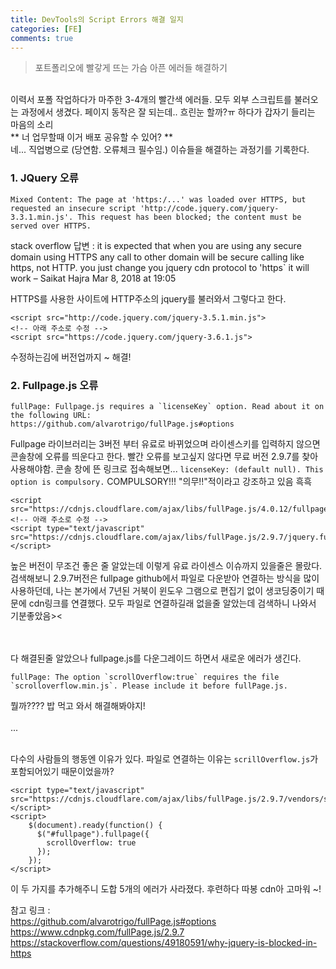 ```yaml
---
title: DevTools의 Script Errors 해결 일지
categories: [FE]
comments: true
---
```


> 포트폴리오에 빨갛게 뜨는 가슴 아픈 에러들 해결하기


<br>
이력서 포폴 작업하다가 마주한 3-4개의 빨간색 에러들. 모두 외부 스크립트를 불러오는 과정에서 생겼다. 페이지 동작은 잘 되는데.. 흐린눈 할까?ㅠ 하다가 갑자기 들리는 마음의 소리 <br>
** 너 업무할때 이거 배포 공유할 수 있어? ** <br>
네... 직업병으로 (당연함. 오류체크 필수임.) 이슈들을 해결하는 과정기를 기록한다.

### 1. JQuery 오류

```
Mixed Content: The page at 'https:/...' was loaded over HTTPS, but requested an insecure script 'http://code.jquery.com/jquery-3.3.1.min.js'. This request has been blocked; the content must be served over HTTPS.
```

stack overflow 답변 : it is expected that when you are using any secure domain using HTTPS any call to other domain will be secure calling like https, not HTTP. you just change you jquery cdn protocol to 'https` it will work – 
Saikat Hajra Mar 8, 2018 at 19:05 <br>

HTTPS를 사용한 사이트에 HTTP주소의 jquery를 불러와서 그렇다고 한다. <br>

```
<script src="http://code.jquery.com/jquery-3.5.1.min.js">
<!-- 아래 주소로 수정 -->
<script src="https://code.jquery.com/jquery-3.6.1.js">
```
수정하는김에 버전업까지 ~ 해결!


### 2. Fullpage.js 오류

```
fullPage: Fullpage.js requires a `licenseKey` option. Read about it on the following URL:
https://github.com/alvarotrigo/fullPage.js#options
```

Fullpage 라이브러리는 3버전 부터 유료로 바뀌었으며 라이센스키를 입력하지 않으면 콘솔창에 오류를 띄운다고 한다. 빨간 오류를 보고싶지 않다면 무료 버전 2.9.7를 찾아 사용해야함. 콘솔 창에 뜬 링크로 접속해보면... 
`licenseKey: (default null). This option is compulsory.` COMPULSORY!!! "의무!!"적이라고 강조하고 있음 흑흑 

```
<script src="https://cdnjs.cloudflare.com/ajax/libs/fullPage.js/4.0.12/fullpage.min.js">
<!-- 아래 주소로 수정 -->
<script type="text/javascript" src="https://cdnjs.cloudflare.com/ajax/libs/fullPage.js/2.9.7/jquery.fullpage.js"></script> 
```

높은 버전이 무조건 좋은 줄 알았는데 이렇게 유료 라이센스 이슈까지 있을줄은 몰랐다. 검색해보니 2.9.7버전은 fullpage github에서 파일로 다운받아 연결하는 방식을 많이 사용하던데, 나는 본가에서 7년된 거북이 윈도우 그램으로 편집기 없이 생코딩중이기 때문에 cdn링크를 연결했다. 모두 파일로 연결하길래 없을줄 알았는데 검색하니 나와서 기분좋았음><

<br><br>
다 해결된줄 알았으나 fullpage.js를 다운그레이드 하면서 새로운 에러가 생긴다.

```
fullPage: The option `scrollOverflow:true` requires the file `scrolloverflow.min.js`. Please include it before fullPage.js.
```

뭘까???? 밥 먹고 와서 해결해봐야지! 
<br><br>...<br><br>

다수의 사람들의 행동엔 이유가 있다. 파일로 연결하는 이유는 `scrillOverflow.js`가 포함되어있기 때문이었을까? 

```
<script type="text/javascript" src="https://cdnjs.cloudflare.com/ajax/libs/fullPage.js/2.9.7/vendors/scrolloverflow.min.js"></script>
<script>
    $(document).ready(function() {
      $("#fullpage").fullpage({
        scrollOverflow: true
      });
    });
</script>
```

이 두 가지를 추가해주니 도합 5개의 에러가 사라졌다. 후련하다 따봉 cdn아 고마워 ~!




참고 링크 :<br>
https://github.com/alvarotrigo/fullPage.js#options
https://www.cdnpkg.com/fullPage.js/2.9.7
https://stackoverflow.com/questions/49180591/why-jquery-is-blocked-in-https
